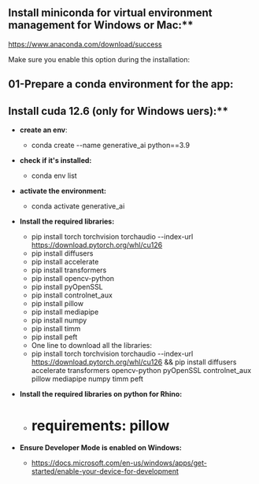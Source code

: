 
## Install miniconda for virtual environment management for Windows or Mac:**
https://www.anaconda.com/download/success

Make sure you enable this option during the installation:


## **01-Prepare a conda environment for the app:**
## Install cuda 12.6 (only for Windows uers):**

- **create an env**: 
	- conda create --name generative_ai python==3.9

- **check if it's installed:** 
	- conda env list 

- **activate the environment:** 
	- conda activate generative_ai

- **Install the required libraries:**
	- pip install torch torchvision torchaudio --index-url https://download.pytorch.org/whl/cu126
	- pip install diffusers
	- pip install accelerate
	- pip install transformers 
	- pip install opencv-python
    - pip install pyOpenSSL
    - pip install controlnet_aux
    - pip install pillow
    - pip install mediapipe
    - pip install numpy
    - pip install timm
    - pip install peft
	- One line to download all the libraries: 
    - pip install torch torchvision torchaudio --index-url https://download.pytorch.org/whl/cu126 && pip install diffusers accelerate transformers opencv-python pyOpenSSL controlnet_aux pillow mediapipe numpy timm peft

- **Install the required libraries on python for Rhino:**
  - # requirements: pillow

- **Ensure Developer Mode is enabled on Windows:**
  - https://docs.microsoft.com/en-us/windows/apps/get-started/enable-your-device-for-development
